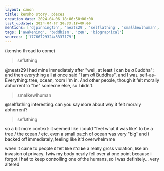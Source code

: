 ```yaml
---
layout: canon
title: kensho story, pieces
creation_date: 2024-04-06 18:06:50+00:00
last_updated: 2024-04-07 20:33:18+00:00
mentions: ['djpinnington', 'neats29', 'selflathing', 'smallkewlhuman', 'frideswyth']
tags: ['awakening', 'buddhism', 'zen', 'biographical']
sources: ['1776672932443337179']
---
```


(kensho thread to come)

> seflathing  

@neats29 I had mine immediately after "well, at least I can be *a* Buddha"; and then everything all at once said "I am *all* Buddhas", and I was. self-as-Everything: tree, ocean, room I'm in. And other people, though it felt morally abhorrent to "be" someone else, so I didn't.  

> smallkewlhuman  

@selflathing interesting. can you say more about why it felt morally abhorrent?  

> seflathing  

so a bit more context: it seemed like i could "feel what it was like" to be a tree / the ocean / etc. even a small patch of ocean was very "big" and i backed off immediately, feeling like it'd overwhelm me  

when it came to people it felt like it'd be a really gross violation, like an invasion of privacy. fwiw my body nearly fell over at one point because i forgot i had to keep controlling one of the humans, so i was definitely... very altered  


